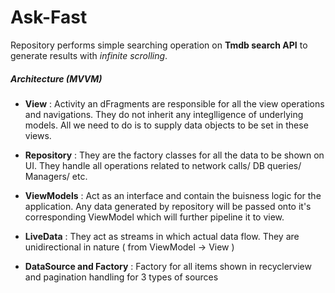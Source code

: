 # Ask-Fast

Repository performs simple searching operation on **Tmdb search API** to generate results with *infinite scrolling*.

##### Architecture (MVVM)

* **View** : Activity an dFragments are responsible for all the view operations and navigations. 
They do not inherit any integlligence of underlying models. All we need to do is to supply data objects to be set in these views.

* **Repository** : They are the factory classes for all the data to be shown on UI. They handle all operations related to network calls/ DB queries/ Managers/ etc.

* **ViewModels** : Act as an interface and contain the buisness logic for the application. Any data generated by repository will be passed onto it's corresponding ViewModel which will further pipeline it to view.

* **LiveData** : They act as streams in which actual data flow. They are unidirectional in nature ( from ViewModel -> View )

* **DataSource and Factory** :  Factory for all items shown in recyclerview and pagination handling for 3 types of sources



